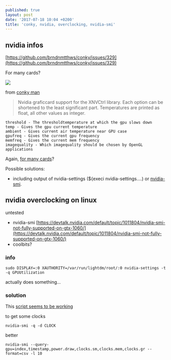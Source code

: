 ```yaml
---
published: true
layout: post
date: '2017-07-18 10:04 +0200'
title: 'conky, nvidia, overclocking, nvidia-smi'
---
```

## nvidia infos

[https://github.com/brndnmtthws/conky/issues/329](https://github.com/brndnmtthws/conky/issues/329)

For many cards?

![](https://images.nvidia.com/pascal/img/gtx1060/GeForce_GTX_1060_Front.png)

from [conky man](http://conky.sourceforge.net/variables.html)

> Nvidia graficcard support for the XNVCtrl library. Each option can be shortened to the least significant part. Temperatures are printed as float, all other values as integer.

    threshold - The thresholdtemperature at which the gpu slows down
    temp - Gives the gpu current temperature
    ambient - Gives current air temperature near GPU case
    gpufreq - Gives the current gpu frequency
    memfreq - Gives the current mem frequency
    imagequality - Which imagequality should be chosen by OpenGL applications

Again, [for many cards](https://forums.bunsenlabs.org/viewtopic.php?pid=56255#p56255)?

Possible solutions:  
- including output of nvidia-settings (${execi nvidia-settings....) or [nvidia-smi](http://developer.download.nvidia.com/compute/DCGM/docs/nvidia-smi-367.38.pdf).

## nvidia overclocking on linux

untested

- nvidia-smi [https://devtalk.nvidia.com/default/topic/1011804/nvidia-smi-not-fully-supported-on-gtx-1060/](https://devtalk.nvidia.com/default/topic/1011804/nvidia-smi-not-fully-supported-on-gtx-1060/)
- coolbits?

### info

    sudo DISPLAY=:0 XAUTHORITY=/var/run/lightdm/root/:0 nvidia-settings -t -q GPUUtilization

actually does something...

### solution

This [script seems to be working](https://github.com/brontosaurusrex/postbang/blob/master/misc/bin/overclock)

to get some clocks

    nvidia-smi -q -d CLOCK
    
better

    nvidia-smi --query-gpu=index,timestamp,power.draw,clocks.sm,clocks.mem,clocks.gr --format=csv -l 10
